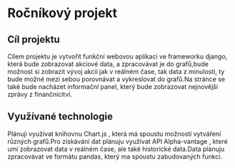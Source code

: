 # Ročníkový projekt

## Cíl projektu
Cílem projektu je vytvořit funkční webovou aplikaci ve frameworku django, která bude zobrazovat akciové data, a zpracovávat je do grafů,bude možnost si zobrazit vývoj akcií jak v reálném čase, tak data z minulosti, ty bude možné mezi sebou porovnávat a vykreslovat do grafů.Na stránce se také bude nacházet informační panel, který bude zobrazovat nejnovější zprávy z finančnicitví.

## Využívané technologie
Plánuji využívat knihovnu Chart.js , která má spoustu možností vytváření různých grafů.Pro získávání dat plánuju využívat API Alpha-vantage , které umí zobrazovat data v reálném čase, ale také historické data.Data plánuju zpracovávat ve formátu pandas, který ma spoustu zabudovaných funkcí. 
